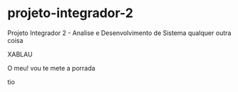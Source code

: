 # projeto-integrador-2
Projeto Integrador 2 - Analise e Desenvolvimento de Sistema
qualquer outra coisa

XABLAU

O meu! vou te mete a porrada 

tio
